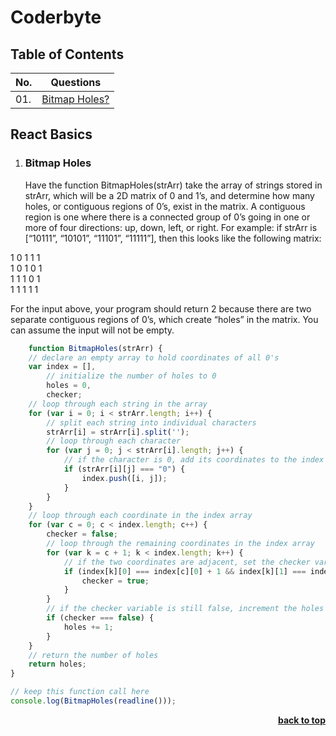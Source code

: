 # Coderbyte

## Table of Contents

| No. |  Questions                                   |
|-----|----------------------------------------------|
| 01. | [Bitmap Holes?](#bitmap-holes) |


## React Basics

01. ### Bitmap Holes
    Have the function BitmapHoles(strArr) take the array of strings stored in strArr, which will be a 2D matrix of 0 and 1’s, and determine how many holes, or contiguous regions of 0’s, exist in the matrix. A contiguous region is one where there is a connected group of 0’s going in one or more of four directions: up, down, left, or right. For example: if strArr is [“10111”, “10101”, “11101”, “11111”], then this looks like the following matrix:

1 0 1 1 1 <br/>
1 0 1 0 1 <br/>
1 1 1 0 1 <br/>
1 1 1 1 1 <br/>

For the input above, your program should return 2 because there are two separate contiguous regions of 0’s, which create “holes” in the matrix. You can assume the input will not be empty.

```javascript
    function BitmapHoles(strArr) {
    // declare an empty array to hold coordinates of all 0's
    var index = [],
        // initialize the number of holes to 0
        holes = 0,
        checker;
    // loop through each string in the array
    for (var i = 0; i < strArr.length; i++) {
        // split each string into individual characters
        strArr[i] = strArr[i].split('');
        // loop through each character
        for (var j = 0; j < strArr[i].length; j++) {
            // if the character is 0, add its coordinates to the index array
            if (strArr[i][j] === "0") {
                index.push([i, j]);
            }
        }
    }
    // loop through each coordinate in the index array
    for (var c = 0; c < index.length; c++) {
        checker = false;
        // loop through the remaining coordinates in the index array
        for (var k = c + 1; k < index.length; k++) {
            // if the two coordinates are adjacent, set the checker variable to true
            if (index[k][0] === index[c][0] + 1 && index[k][1] === index[c][1] || index[k][0] === index[c][0] && index[k][1] === index[c][1] + 1) {
                checker = true;
            }
        }
        // if the checker variable is still false, increment the holes variable
        if (checker === false) {
            holes += 1;
        }
    }
    // return the number of holes
    return holes;
}

// keep this function call here 
console.log(BitmapHoles(readline()));
```

<div align="right">
    <b><a href="#">back to top</a></b>
</div>
